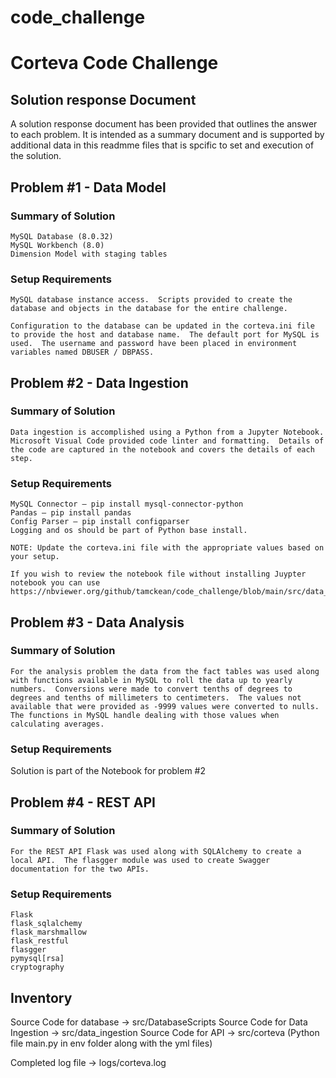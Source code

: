 # code_challenge
# Corteva Code Challenge

## Solution response Document
A solution response document has been provided that outlines the answer to each problem.  It is intended as a summary document and is supported by additional data in this readmme files that is spcific to set and execution of the solution.

## Problem #1 - Data Model
### Summary of Solution
    MySQL Database (8.0.32)
    MySQL Workbench (8.0)
    Dimension Model with staging tables

### Setup Requirements
    MySQL database instance access.  Scripts provided to create the database and objects in the database for the entire challenge.
    
    Configuration to the database can be updated in the corteva.ini file to provide the host and database name.  The default port for MySQL is used.  The username and password have been placed in environment variables named DBUSER / DBPASS.

## Problem #2 - Data Ingestion
### Summary of Solution
    Data ingestion is accomplished using a Python from a Jupyter Notebook.  Microsoft Visual Code provided code linter and formatting.  Details of the code are captured in the notebook and covers the details of each step.

### Setup Requirements
    MySQL Connector – pip install mysql-connector-python
    Pandas – pip install pandas
    Config Parser – pip install configparser
    Logging and os should be part of Python base install.

    NOTE: Update the corteva.ini file with the appropriate values based on your setup.
    
    If you wish to review the notebook file without installing Juypter notebook you can use https://nbviewer.org/github/tamckean/code_challenge/blob/main/src/data_ingestion/DataIngestion.ipynb
    

## Problem #3 - Data Analysis
### Summary of Solution
    For the analysis problem the data from the fact tables was used along with functions available in MySQL to roll the data up to yearly numbers.  Conversions were made to convert tenths of degrees to degrees and tenths of millimeters to centimeters.  The values not available that were provided as -9999 values were converted to nulls.  The functions in MySQL handle dealing with those values when calculating averages.

### Setup Requirements
Solution is part of the Notebook for problem #2

## Problem #4 - REST API
### Summary of Solution
    For the REST API Flask was used along with SQLAlchemy to create a local API.  The flasgger module was used to create Swagger documentation for the two APIs.


### Setup Requirements
    Flask
    flask_sqlalchemy
    flask_marshmallow
    flask_restful
    flasgger
    pymysql[rsa]
    cryptography


## Inventory 

Source Code for database -> src/DatabaseScripts
Source Code for Data Ingestion -> src/data_ingestion
Source Code for API -> src/corteva (Python file main.py in env folder along with the yml files)

Completed log file -> logs/corteva.log



